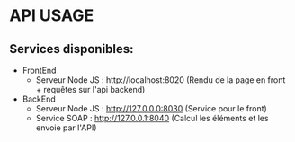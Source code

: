 # API USAGE
## Services disponibles:
- FrontEnd
  - Serveur Node JS : http://localhost:8020 (Rendu de la page en front + requêtes sur l'api backend)
- BackEnd
  - Serveur Node JS : http://127.0.0.0:8030 (Service pour le front)
  - Service SOAP : http://127.0.0.1:8040 (Calcul les éléments et les envoie par l'API)
